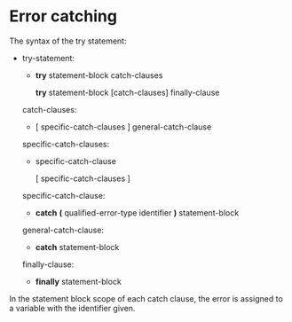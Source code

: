<div id="error-catching" class="section level1">

Error catching
==============

The syntax of the try statement:

-   try-statement:

    -   **try** statement-block catch-clauses

        **try** statement-block [catch-clauses] finally-clause

    catch-clauses:

    -   [ specific-catch-clauses ] general-catch-clause

    specific-catch-clauses:

    -   specific-catch-clause

        [ specific-catch-clauses ]

    specific-catch-clause:

    -   **catch** **(** qualified-error-type identifier **)**
        statement-block

    general-catch-clause:

    -   **catch** statement-block

    finally-clause:

    -   **finally** statement-block

In the statement block scope of each catch clause, the error is assigned
to a variable with the identifier given.

</div>

